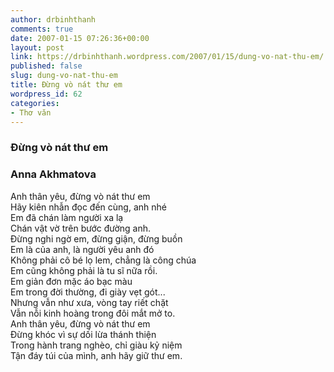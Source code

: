 ```yaml
---
author: drbinhthanh
comments: true
date: 2007-01-15 07:26:36+00:00
layout: post
link: https://drbinhthanh.wordpress.com/2007/01/15/dung-vo-nat-thu-em/
published: false
slug: dung-vo-nat-thu-em
title: Đừng vò nát thư em
wordpress_id: 62
categories:
- Thơ văn
---
```


### Đừng vò nát thư em

### Anna Akhmatova  


Anh thân yêu, đừng vò nát thư em  
Hãy kiên nhẫn đọc đến cùng, anh nhé  
Em đã chán làm người xa lạ  
Chán vật vờ trên bước đường anh.  
Đừng nghi ngờ em, đừng giận, đừng buồn  
Em là của anh, là người yêu anh đó  
Không phải cô bé lọ lem, chẳng là công chúa  
Em cũng không phải là tu sĩ nữa rồi.  
Em giản đơn mặc áo bạc màu  
Em trong đời thường, đi giày vẹt gót...  
Nhưng vẫn như xưa, vòng tay riết chặt  
Vẫn nỗi kinh hoàng trong đôi mắt mở to.  
Anh thân yêu, đừng vò nát thư em  
Đừng khóc vì sự dối lừa thánh thiện  
Trong hành trang nghèo, chỉ giàu kỷ niệm  
Tận đáy túi của mình, anh hãy giữ thư em.
